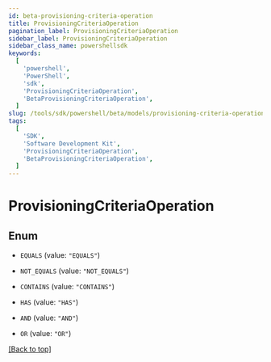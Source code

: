 ```yaml
---
id: beta-provisioning-criteria-operation
title: ProvisioningCriteriaOperation
pagination_label: ProvisioningCriteriaOperation
sidebar_label: ProvisioningCriteriaOperation
sidebar_class_name: powershellsdk
keywords:
  [
    'powershell',
    'PowerShell',
    'sdk',
    'ProvisioningCriteriaOperation',
    'BetaProvisioningCriteriaOperation',
  ]
slug: /tools/sdk/powershell/beta/models/provisioning-criteria-operation
tags:
  [
    'SDK',
    'Software Development Kit',
    'ProvisioningCriteriaOperation',
    'BetaProvisioningCriteriaOperation',
  ]
---
```


# ProvisioningCriteriaOperation

## Enum

- `EQUALS` (value: `"EQUALS"`)

- `NOT_EQUALS` (value: `"NOT_EQUALS"`)

- `CONTAINS` (value: `"CONTAINS"`)

- `HAS` (value: `"HAS"`)

- `AND` (value: `"AND"`)

- `OR` (value: `"OR"`)

[[Back to top]](#)
